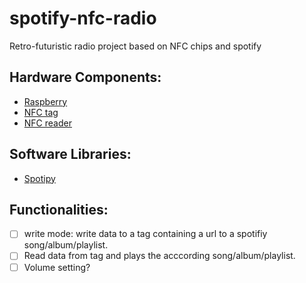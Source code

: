 # spotify-nfc-radio
Retro-futuristic radio project based on NFC chips and spotify

## Hardware Components:
 - [Raspberry](https://thepihut.com/products/raspberry-pi-3-model-b?src=raspberrypi)
 - [NFC tag](https://www.amazon.co.uk/Programmable-TimesKey-Circular-Compatible-Devices-40PCS/dp/B07MNQMVCL)
 - [NFC reader](https://www.amazon.co.uk/ARCELI-Module-13-56MHz-Arduino-Raspberry/dp/B07J2R8RZW/ref=sr_1_6?crid=39ZJ39L17GJ5T&keywords=NFC+UART+kit+raspberry&qid=1647724410&s=electronics&sprefix=nfc+uart+kit+raspberry%2Celectronics%2C89&sr=1-6)

## Software Libraries:
 - [Spotipy](https://spotipy.readthedocs.io/en/2.19.0/)

## Functionalities:
 - [ ] write mode: write data to a tag containing a url to a spotifiy song/album/playlist.
 - [ ] Read data from tag and plays the acccording song/album/playlist.
 - [ ] Volume setting? 
